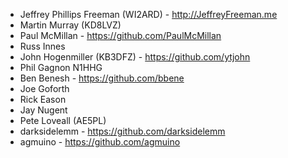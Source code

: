 * Jeffrey Phillips Freeman (WI2ARD) - http://JeffreyFreeman.me
* Martin Murray (KD8LVZ)
* Paul McMillan - https://github.com/PaulMcMillan
* Russ Innes
* John Hogenmiller (KB3DFZ) - https://github.com/ytjohn
* Phil Gagnon N1HHG
* Ben Benesh - https://github.com/bbene
* Joe Goforth
* Rick Eason
* Jay Nugent
* Pete Loveall (AE5PL)
* darksidelemm - https://github.com/darksidelemm
* agmuino - https://github.com/agmuino
